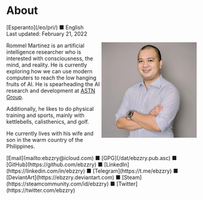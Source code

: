 About
=====

<div class="center">[Esperanto](/eo/pri/) ■ English</div>
<div class="center">Last updated: February 21, 2022</div>

<div>
<img align="right" width="50%" src="/images/photos/ebzzry.jpg">

Rommel Martinez is an artificial intelligence researcher who is interested with consciousness, the
mind, and reality. He is currently exploring how we can use modern computers to reach the low
hanging fruits of AI. He is spearheading the AI research and development at [ASTN Group](https://astn-group.com).

Additionally, he likes to do physical training and sports, mainly with kettlebells, calisthenics, and golf.

He currently lives with his wife and son in the warm country of the Philippines.
</div>
<div>
[Email](mailto:ebzzry@icloud.com) ■ [GPG](/dat/ebzzry.pub.asc) ■ [GitHub](https://github.com/ebzzry) ■ [LinkedIn](https://linkedin.com/in/ebzzry) ■ [Telegram](https://t.me/ebzzry) ■ [DeviantArt](https://ebzzry.deviantart.com) ■ [Steam](https://steamcommunity.com/id/ebzzry) ■ [Twitter](https://twitter.com/ebzzry)
</div>
